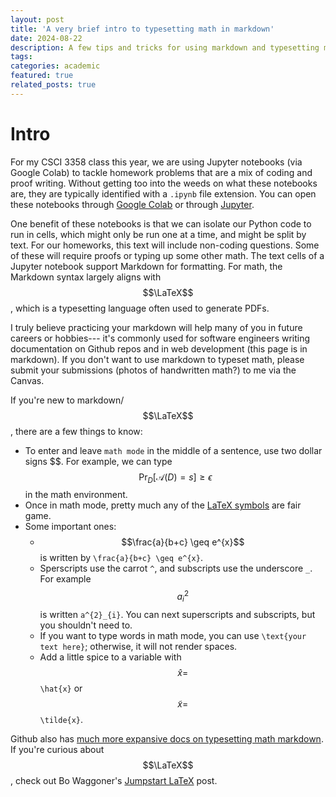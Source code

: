 ```yaml
---
layout: post
title: 'A very brief intro to typesetting math in markdown'
date: 2024-08-22
description: A few tips and tricks for using markdown and typesetting math
tags: 
categories: academic
featured: true
related_posts: true
---
```


# Intro

For my CSCI 3358 class this year, we are using Jupyter notebooks (via Google Colab) to tackle homework problems that are a mix of coding and proof writing. Without getting too into the weeds on what these notebooks are, they are typically identified with a ```.ipynb``` file extension. You can open these notebooks through [Google Colab](https://colab.research.google.com) or through [Jupyter](https://jupyter.org).

One benefit of these notebooks is that we can isolate our Python code to run in cells, which might only be run one at a time, and might be split by text. For our homeworks, this text will include non-coding questions. Some of these will require proofs or typing up some other math. The text cells of a Jupyter notebook support Markdown for formatting. For math, the Markdown syntax largely aligns with $$\LaTeX$$, which is a typesetting language often used to generate PDFs.

I truly believe practicing your markdown will help many of you in future careers or hobbies--- it's commonly used for software engineers writing documentation on Github repos and in web development (this page is in markdown). If you don't want to use markdown to typeset math, please submit your submissions (photos of handwritten math?) to me via the Canvas.

If you're new to markdown/$$\LaTeX$$, there are a few things to know:

* To enter and leave ```math mode``` in the middle of a sentence, use two dollar signs \$\$. For example, we can type $$\Pr_D[\mathcal{A}(D) = s] \geq \epsilon$$ in the math environment.
* Once in math mode, pretty much any of the [LaTeX symbols](https://artofproblemsolving.com/wiki/index.php/LaTeX:Symbols) are fair game.
* Some important ones: 
  * $$\frac{a}{b+c} \geq e^{x}$$ is written by ```\frac{a}{b+c} \geq e^{x}```. 
  * Sperscripts use the carrot ```^```, and subscripts use the underscore ```_```. For example $$a^2_i$$ is written ```a^{2}_{i}```. You can next superscripts and subscripts, but you shouldn't need to.
  * If you want to type words in math mode, you can use ```\text{your text here}```; otherwise, it will not render spaces.
  * Add a little spice to a variable with $$\hat x = $$```\hat{x}``` or $$\tilde x = $$```\tilde{x}```.


Github also has [much more expansive docs on typesetting math markdown](https://docs.github.com/en/get-started/writing-on-github/working-with-advanced-formatting/writing-mathematical-expressions).
If you're curious about $$\LaTeX$$, check out Bo Waggoner's [Jumpstart LaTeX](https://www.bowaggoner.com/writeups/jumpstart/latex/jumpstart_tex.pdf) post.